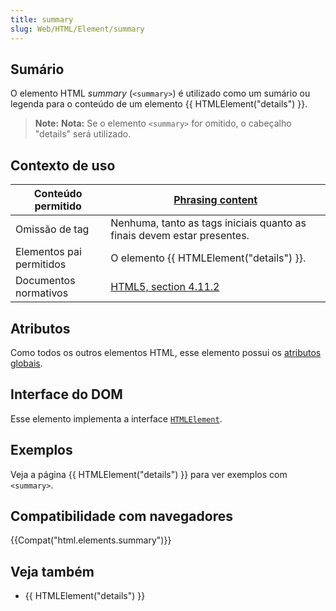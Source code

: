 ```yaml
---
title: summary
slug: Web/HTML/Element/summary
---
```


## Sumário

O elemento HTML _summary_ (`<summary>`) é utilizado como um sumário ou legenda para o conteúdo de um elemento {{ HTMLElement("details") }}.

> **Note:** **Nota:** Se o elemento `<summary>` for omitido, o cabeçalho "details" será utilizado.

## Contexto de uso

| Conteúdo permitido       | [Phrasing content](/pt-BR/HTML/Content_categories#Phrasing_content)                     |
| ------------------------ | ---------------------------------------------------------------------------------------------------------------------------------- |
| Omissão de tag           | Nenhuma, tanto as tags iniciais quanto as finais devem estar presentes.                                                            |
| Elementos pai permitidos | O elemento {{ HTMLElement("details") }}.                                                                                   |
| Documentos normativos    | [HTML5, section 4.11.2](http://www.whatwg.org/specs/web-apps/current-work/multipage/interactive-elements.html#the-summary-element) |

## Atributos

Como todos os outros elementos HTML, esse elemento possui os [atributos globais](/pt-BR/docs/Web/HTML/Global_attributes).

## Interface do DOM

Esse elemento implementa a interface [`HTMLElement`](/pt-BR/DOM/element).

## Exemplos

Veja a página {{ HTMLElement("details") }} para ver exemplos com `<summary>`.

## Compatibilidade com navegadores

{{Compat("html.elements.summary")}}

## Veja também

- {{ HTMLElement("details") }}
